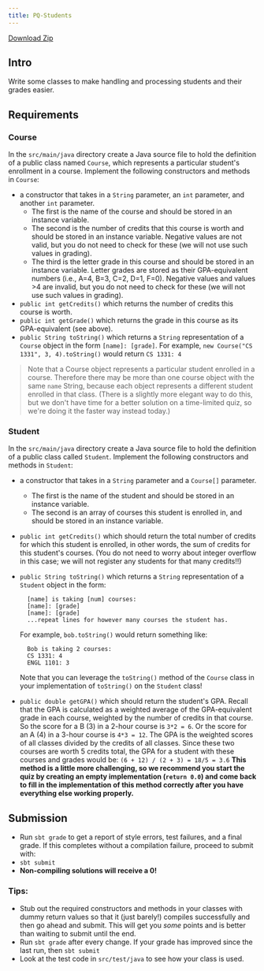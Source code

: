 ```yaml
---
title: PQ-Students 
---
```


[Download Zip](https://github.gatech.edu/cs1331-fall2015/pq-students/archive/master.zip)

## Intro
Write some classes to make handling and processing students and their grades easier.

## Requirements

### Course
In the ``src/main/java`` directory create a Java source file to hold the definition of a public class named ``Course``, which represents a particular student's enrollment in a course. Implement the following constructors and methods in ``Course``:

- a constructor that takes in a `String` parameter, an `int` parameter,  and another `int` parameter.
    - The first is the name of the course and should be stored in an instance variable.
    - The second is the number of credits that this course is worth and should be stored in an instance variable. Negative values are not valid, but you do not need to check for these (we will not use such values in grading).
    - The third is the letter grade in this course and should be stored in an instance variable. Letter grades are stored as their GPA-equivalent numbers (i.e., A=4, B=3, C=2, D=1, F=0). Negative values and values >4 are invalid, but you do not need to check for these (we will not use such values in grading).
- `public int getCredits()` which returns the number of credits this course is worth.
- `public int getGrade()` which returns the grade in this course as its GPA-equivalent (see above).
- `public String toString()` which returns a `String` representation of a `Course` object in the form `[name]: [grade]`. For example, `new Course("CS 1331", 3, 4).toString()` would return `CS 1331: 4`

> Note that a Course object represents a particular student enrolled in a course.
Therefore there may be more than one course object with the same `name` String,
because each object represents a different student enrolled in that class.
(There is a slightly more elegant way to do this, but we don't have time for a
better solution on a time-limited quiz, so we're doing it the faster way
instead today.)

### Student 
In the ``src/main/java`` directory create a Java source file to hold the definition of a public class called ``Student``. Implement the following constructors and methods in `Student`:

- a constructor that takes in a `String` parameter and a `Course[]` parameter.
    - The first is the name of the student and should be stored in an instance variable.
    - The second is an array of courses this student is enrolled in, and should be stored in an instance variable.
- `public int getCredits()` which should return the total number of credits for which this student is enrolled, in other words, the sum of credits for this student's courses. (You do not need to worry about integer overflow in this case; we will not register any students for that many credits!!)
- `public String toString()` which returns a `String` representation of a `Student` object in the form:

        [name] is taking [num] courses:
        [name]: [grade]
        [name]: [grade]
        ...repeat lines for however many courses the student has.

    For example, `bob.toString()` would return something like:

        Bob is taking 2 courses:
        CS 1331: 4
        ENGL 1101: 3

    Note that you can leverage the `toString()` method of the `Course` class in your implementation of `toString()` on the `Student` class!

- `public double getGPA()` which should return the student's GPA. Recall that the GPA is calculated as a weighted average of the GPA-equivalent grade in each course, weighted by the number of credits in that course. So the score for a B (3) in a 2-hour course is `3*2 = 6`. Or the score for an A (4) in a 3-hour course is `4*3 = 12`. The GPA is the weighted scores of all classes divided by the credits of all classes. Since these two courses are worth 5 credits total, the GPA for a student with these courses and grades would be: `(6 + 12) / (2 + 3) = 18/5 = 3.6` __This method is a little more challenging, so we recommend you start the quiz by creating an empty implementation (`return 0.0`) and come back to fill in the implementation of this method correctly after you have everything else working properly.__

## Submission
- Run `sbt grade` to get a report of style errors, test failures, and a final grade. If this completes without a compilation failure, proceed to submit with:
- `sbt submit`
- **Non-compiling solutions will receive a 0!**


### Tips:
- Stub out the required constructors and methods in your classes with dummy return values so that it (just barely!) compiles successfully and then go ahead and submit. This will get you *some* points and is better than waiting to submit until the end.
- Run `sbt grade` after every change. If your grade has improved since the last run, then `sbt submit`
- Look at the test code in `src/test/java` to see how your class is used.

